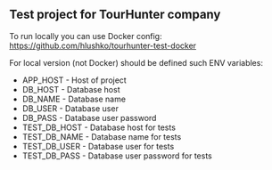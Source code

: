 Test project for TourHunter company
-------------------

To run locally you can use Docker config: https://github.com/hlushko/tourhunter-test-docker

For local version (not Docker) should be defined such ENV variables:
- APP_HOST - Host of project
- DB_HOST - Database host
- DB_NAME - Database name
- DB_USER - Database user
- DB_PASS - Database user password
- TEST_DB_HOST - Database host for tests
- TEST_DB_NAME - Database name for tests
- TEST_DB_USER - Database user for tests
- TEST_DB_PASS - Database user password for tests

